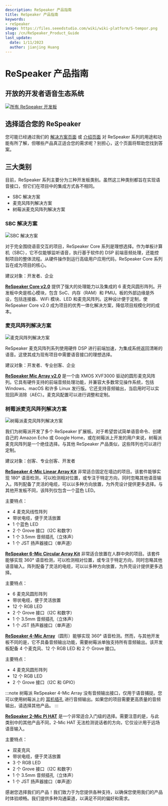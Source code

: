 ```yaml
---
description: ReSpeaker 产品指南
title: ReSpeaker 产品指南
keywords:
- reSpeaker
image: https://files.seeedstudio.com/wiki/wiki-platform/S-tempor.png
slug: /cn/ReSpeaker_Product_Guide
last_update:
  date: 1/11/2023
  author: jianjing Huang
---
```


# **ReSpeaker 产品指南**

## 开放的开发者语音生态系统

[![所有 ReSpeaker 开发板](https://files.seeedstudio.com/wiki/ReSpeakerSolutions/img/FullReSpeakerLine.png)](https://www.seeedstudio.com/series/Respeaker-10.html)

## **选择适合您的 ReSpeaker**

您可能已经通过我们的 [解决方案页面](https://wiki.seeedstudio.com/cn/ReSpeaker_Solutions/) 或 [介绍页面](https://wiki.seeedstudio.com/cn/ReSpeaker/) 对 ReSpeaker 系列的用途和功能有所了解，但哪些产品真正适合您的需求呢？别担心，这个页面将帮助您找到答案。

## **三大类别**

目前，ReSpeaker 系列主要分为三种开发板类别。虽然这三种类别都旨在实现语音接口，但它们在项目中的集成方式各不相同。

- SBC 解决方案
- 麦克风阵列解决方案
- 树莓派麦克风阵列解决方案

### **SBC 解决方案**

![SBC 解决方案](https://files.seeedstudio.com/wiki/ReSpeakerProductGuide/img/SBC_Solution.png)

对于完全围绕语音交互的项目，ReSpeaker Core 系列是理想选择。作为单板计算机（SBC），它不仅能够监听语音，执行基于软件的 DSP 前端音频处理，还能控制项目的整体流程。从硬件操作到运行高级用户应用代码，ReSpeaker Core 系列旨在成为项目的核心。

建议对象：开发者、企业

**[ReSpeaker Core v2.0](https://wiki.seeedstudio.com/cn/ReSpeaker_Core_v2.0/)** 提供了强大的处理能力以及集成的 6 麦克风圆形阵列。开发板中央是核心模块，包含 SoC、内存（RAM）和 PMU。板的外部边缘是外设，包括连接器、WiFi 模块、LED 和麦克风阵列。这种设计便于定制，使 ReSpeaker Core v2.0 成为项目的优秀一体化解决方案，降低项目规模化时的成本。

### **麦克风阵列解决方案**

![麦克风阵列解决方案](https://files.seeedstudio.com/wiki/ReSpeakerProductGuide/img/Mic_Array_Solution.png)

ReSpeaker 麦克风阵列系列使用硬件 DSP 进行前端加速，为集成系统返回清晰的语音。这使其成为现有项目中需要语音接口的理想选择。

建议对象：开发者、专业创客、企业

**[ReSpeaker Mic Array v2.0](https://wiki.seeedstudio.com/cn/ReSpeaker_Mic_Array_v2.0/)** 是一个由 XMOS XVF3000 驱动的圆形麦克风阵列。它具有硬件支持的前端音频处理功能，并兼容大多数常见操作系统，包括 Windows、macOS 和许多 Linux 发行版。它还支持音频输出，当启用时可以实现回声消除（AEC）。麦克风配置可以进行调整和定制。

### **树莓派麦克风阵列解决方案**

![树莓派麦克风阵列解决方案](https://files.seeedstudio.com/wiki/ReSpeakerProductGuide/img/Raspberry_Pi_Mic_Array_Solutions.png)

我们为树莓派开发了多个 ReSpeaker 扩展板。对于希望尝试简单语音命令、创建自己的 Amazon Echo 或 Google Home，或在树莓派上开发的用户来说，树莓派麦克风阵列是一个绝佳选择。与其他 ReSpeaker 产品类似，这些阵列也可以进行定制。

建议对象：创客、专业创客、开发者

**[ReSpeaker 4-Mic Linear Array Kit](https://wiki.seeedstudio.com/cn/ReSpeaker_4-Mic_Linear_Array_Kit_for_Raspberry_Pi/)** 非常适合固定在墙边的项目。该套件能够实现 180° 语音检测，可以检测相对位置，或专注于特定方向，同时忽略其他语音输入。阵列配备了灵活的电缆，可以以多种方向放置，为外壳设计提供更多选择。与其他开发板不同，该阵列仅包含一个蓝色 LED。

主要特点：

- 4 麦克风线性阵列
- 带状电缆，便于灵活放置
- 1 个蓝色 LED
- 2 个 Grove 接口（I2C 和数字）
- 1 个 3.5mm 音频插孔（立体声）
- 1 个 JST 扬声器接口（单声道）

**[ReSpeaker 6-Mic Circular Array Kit](https://wiki.seeedstudio.com/cn/ReSpeaker_6-Mic_Circular_Array_kit_for_Raspberry_Pi/)** 非常适合放置在人群中央的项目。该套件能够实现 360° 语音检测，可以检测相对位置，或专注于特定方向，同时忽略其他语音输入。阵列配备了灵活的电缆，可以以多种方向放置，为外壳设计提供更多选择。

主要特点：

- 6 麦克风圆形阵列
- 带状电缆，便于灵活放置
- 12 个 RGB LED
- 2 个 Grove 接口（I2C 和数字）
- 1 个 3.5mm 音频插孔（立体声）
- 1 个 JST 扬声器接口（单声道）

**[ReSpeaker 4-Mic Array](https://wiki.seeedstudio.com/cn/ReSpeaker_4_Mic_Array_for_Raspberry_Pi/)**（圆形）能够实现 360° 语音检测。然而，与其他开发板不同的是，它不具备音频输出功能，需要树莓派单独支持所有音频输出。该开发板配备 4 个麦克风、12 个 RGB LED 和 2 个 Grove 接口。

主要特点：

- 4 麦克风圆形阵列
- 12 个 RGB LED
- 2 个 Grove 接口（I2C 和 GPIO）

:::note
树莓派 ReSpeaker 4-Mic Array 没有音频输出接口，仅用于语音捕捉。您可以使用树莓派上的 [耳机插孔](https://www.raspberrypi.org/documentation/configuration/audio-config.md) 进行音频输出。如果您的项目需要更高质量的音频输出，请选择其他产品。
:::

**[ReSpeaker 2-Mic Pi HAT](https://wiki.seeedstudio.com/cn/ReSpeaker_2_Mics_Pi_HAT/)** 是一个非常适合入门级的选择。需要注意的是，与此类别中的其他产品不同，2-Mic HAT 无法检测说话者的方向，它仅设计用于远场语音输入。

主要特点：

- 双麦克风
- 带状电缆，便于灵活放置
- 3 个 RGB LED
- 2 个 Grove 接口（I2C 和数字）
- 1 个 3.5mm 音频插孔（立体声）
- 1 个 JST 扬声器接口（单声道）

感谢您选择我们的产品！我们致力于为您提供各种支持，以确保您使用我们的产品时体验顺畅。我们提供多种沟通渠道，以满足不同的偏好和需求。

<div class="button_tech_support_container">
<a href="https://forum.seeedstudio.com/" class="button_forum"></a> 
<a href="https://www.seeedstudio.com/contacts" class="button_email"></a>
</div>

<div class="button_tech_support_container">
<a href="https://discord.gg/eWkprNDMU7" class="button_discord"></a> 
<a href="https://github.com/Seeed-Studio/wiki-documents/discussions/69" class="button_discussion"></a>
</div>
